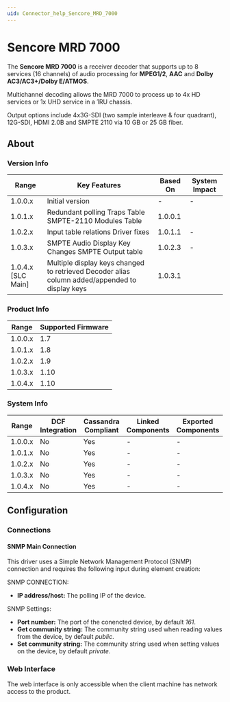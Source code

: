 ```yaml
---
uid: Connector_help_Sencore_MRD_7000
---
```


# Sencore MRD 7000

The **Sencore MRD 7000** is a receiver decoder that supports up to 8 services (16 channels) of audio processing for **MPEG1/2**, **AAC** and **Dolby AC3/AC3+/Dolby E/ATMOS**.

Multichannel decoding allows the MRD 7000 to process up to 4x HD services or 1x UHD service in a 1RU chassis.

Output options include 4x3G-SDI (two sample interleave & four quadrant), 12G-SDI, HDMI 2.0B and SMPTE 2110 via 10 GB or 25 GB fiber.

## About

### Version Info

| **Range**            | **Key Features**                                                                               | **Based On** | **System Impact** |
|----------------------|------------------------------------------------------------------------------------------------|--------------|-------------------|
| 1.0.0.x              | Initial version                                                                                | \-           | \-                |
| 1.0.1.x              | Redundant polling Traps Table SMPTE-2110 Modules Table                                         | 1.0.0.1      |                   |
| 1.0.2.x              | Input table relations Driver fixes                                                             | 1.0.1.1      | \-                |
| 1.0.3.x              | SMPTE Audio Display Key Changes SMPTE Output table                                             | 1.0.2.3      | \-                |
| 1.0.4.x \[SLC Main\] | Multiple display keys changed to retrieved Decoder alias column added/appended to display keys | 1.0.3.1      |                   |

### Product Info

| **Range** | **Supported Firmware** |
|-----------|------------------------|
| 1.0.0.x   | 1.7                    |
| 1.0.1.x   | 1.8                    |
| 1.0.2.x   | 1.9                    |
| 1.0.3.x   | 1.10                   |
| 1.0.4.x   | 1.10                   |

### System Info

| **Range** | **DCF Integration** | **Cassandra Compliant** | **Linked Components** | **Exported Components** |
|-----------|---------------------|-------------------------|-----------------------|-------------------------|
| 1.0.0.x   | No                  | Yes                     | \-                    | \-                      |
| 1.0.1.x   | No                  | Yes                     | \-                    | \-                      |
| 1.0.2.x   | No                  | Yes                     | \-                    | \-                      |
| 1.0.3.x   | No                  | Yes                     | \-                    | \-                      |
| 1.0.4.x   | No                  | Yes                     | \-                    | \-                      |

## Configuration

### Connections

#### SNMP Main Connection

This driver uses a Simple Network Management Protocol (SNMP) connection and requires the following input during element creation:

SNMP CONNECTION:

- **IP address/host:** The polling IP of the device.

SNMP Settings:

- **Port number:** The port of the conencted device, by default *161*.
- **Get community string:** The community string used when reading values from the device, by default *public*.
- **Set community string:** The community string used when setting values on the device, by default *private*.

### Web Interface

The web interface is only accessible when the client machine has network access to the product.

